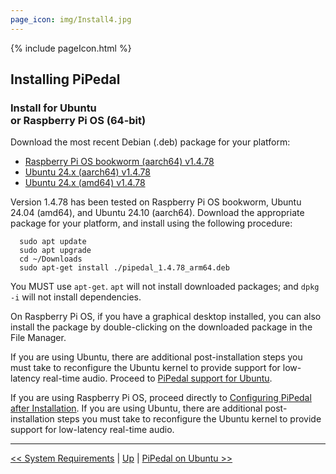 ```yaml
---
page_icon: img/Install4.jpg
---
```


{% include pageIcon.html %}


## Installing PiPedal


### Install for Ubuntu <br/>or Raspberry Pi OS (64-bit)


Download the most recent Debian (.deb) package for your platform:

- [Raspberry Pi OS bookworm (aarch64) v1.4.78](https://github.com/rerdavies/pipedal/releases/download/v1.4.78/pipedal_1.4.78_arm64.deb)
- [Ubuntu 24.x (aarch64) v1.4.78](https://github.com/rerdavies/pipedal/releases/download/v1.4.78/pipedal_1.4.78_arm64.deb)
- [Ubuntu 24.x (amd64) v1.4.78](https://github.com/rerdavies/pipedal/releases/download/v1.4.78/pipedal_1.4.78_amd64.deb)


Version 1.4.78 has been tested on Raspberry Pi OS bookworm, Ubuntu 24.04 (amd64), and Ubuntu 24.10 (aarch64). Download the appropriate package for your platform, and install using the following procedure:

```
  sudo apt update
  sudo apt upgrade
  cd ~/Downloads  
  sudo apt-get install ./pipedal_1.4.78_arm64.deb 
```
You MUST use `apt-get`. `apt` will not install downloaded packages; and `dpkg -i` will not install dependencies. 

On Raspberry Pi OS, if you have a graphical desktop installed, you can also install the package by double-clicking on the downloaded package in the File Manager.

If you are using Ubuntu, there are additional post-installation steps you must take to reconfigure the Ubuntu kernel to 
provide support for low-latency real-time audio. Proceed to [PiPedal support for Ubuntu](Ubuntu.md).

If you are using Raspberry Pi OS, proceed directly to [Configuring PiPedal after Installation](Configuring.md). If 
you are using Ubuntu, there are additional post-installation steps you must take to reconfigure the Ubuntu kernel 
to provide support for low-latency real-time audio. 


--------
[<< System Requirements](SystemRequirements.md) | [Up](Documentation.md) | [PiPedal on Ubuntu >>](Ubuntu.md)
